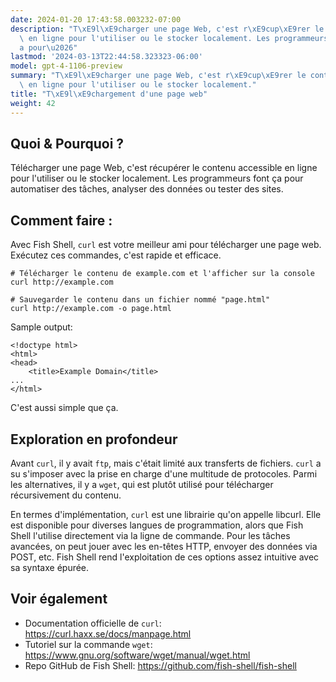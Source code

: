 ```yaml
---
date: 2024-01-20 17:43:58.003232-07:00
description: "T\xE9l\xE9charger une page Web, c'est r\xE9cup\xE9rer le contenu accessible\
  \ en ligne pour l'utiliser ou le stocker localement. Les programmeurs font \xE7\
  a pour\u2026"
lastmod: '2024-03-13T22:44:58.323323-06:00'
model: gpt-4-1106-preview
summary: "T\xE9l\xE9charger une page Web, c'est r\xE9cup\xE9rer le contenu accessible\
  \ en ligne pour l'utiliser ou le stocker localement."
title: "T\xE9l\xE9chargement d'une page web"
weight: 42
---
```


## Quoi & Pourquoi ?
Télécharger une page Web, c'est récupérer le contenu accessible en ligne pour l'utiliser ou le stocker localement. Les programmeurs font ça pour automatiser des tâches, analyser des données ou tester des sites.

## Comment faire :
Avec Fish Shell, `curl` est votre meilleur ami pour télécharger une page web. Exécutez ces commandes, c'est rapide et efficace.

```Fish Shell
# Télécharger le contenu de example.com et l'afficher sur la console
curl http://example.com

# Sauvegarder le contenu dans un fichier nommé "page.html"
curl http://example.com -o page.html
```
Sample output:
```
<!doctype html>
<html>
<head>
    <title>Example Domain</title>
...
</html>
```
C'est aussi simple que ça.

## Exploration en profondeur
Avant `curl`, il y avait `ftp`, mais c'était limité aux transferts de fichiers. `curl` a su s'imposer avec la prise en charge d'une multitude de protocoles. Parmi les alternatives, il y a `wget`, qui est plutôt utilisé pour télécharger récursivement du contenu. 

En termes d'implémentation, `curl` est une librairie qu'on appelle libcurl. Elle est disponible pour diverses langues de programmation, alors que Fish Shell l'utilise directement via la ligne de commande. Pour les tâches avancées, on peut jouer avec les en-têtes HTTP, envoyer des données via POST, etc. Fish Shell rend l'exploitation de ces options assez intuitive avec sa syntaxe épurée.

## Voir également
- Documentation officielle de `curl`: https://curl.haxx.se/docs/manpage.html
- Tutoriel sur la commande `wget`: https://www.gnu.org/software/wget/manual/wget.html
- Repo GitHub de Fish Shell: https://github.com/fish-shell/fish-shell
